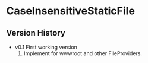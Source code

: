 ﻿CaseInsensitiveStaticFile
======================

Version History
-------------------
* v0.1 First working version
  1. Implement for wwwroot and other FileProviders.

